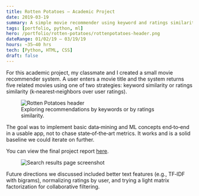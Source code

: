 ```yaml
---
title: Rotten Potatoes — Academic Project
date: 2019-03-19
summary: A simple movie recommender using keyword and ratings similarity.
tags: [portfolio, python, ml]
hero: /portfolio/rotten-potatoes/rottenpotatoes-header.png
dateRange: 01/02/19 – 03/19/19
hours: ~35–40 hrs
tech: [Python, HTML, CSS]
draft: false
---
```


For this academic project, my classmate and I created a small movie recommender system. A user enters a movie title and the system returns five related movies using one of two strategies: keyword similarity or ratings similarity (k‑nearest‑neighbors over user ratings).

<figure class="pin full">
  <img src="/portfolio/rotten-potatoes/rottenpotatoes-header.png" alt="Rotten Potatoes header" loading="lazy" decoding="async" />
  <figcaption>Exploring recommendations by keywords or by ratings similarity.</figcaption>
  
</figure>

The goal was to implement basic data‑mining and ML concepts end‑to‑end in a usable app, not to chase state‑of‑the‑art metrics. It works and is a solid baseline we could iterate on further.

You can view the final project report <a href="/portfolio/rotten-potatoes/RottenPotatoes_Report.pdf" target="_blank" rel="noopener">here</a>.

<figure class="pin pin-right">
  <img src="/portfolio/rotten-potatoes/rottenpotatoes-results.png" alt="Search results page screenshot" loading="lazy" decoding="async" />
</figure>

Future directions we discussed included better text features (e.g., TF‑IDF with bigrams), normalizing ratings by user, and trying a light matrix factorization for collaborative filtering.
